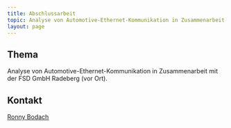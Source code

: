 ```yaml
---
title: Abschlussarbeit
topic: Analyse von Automotive-Ethernet-Kommunikation in Zusammenarbeit mit der FSD GmbH Radeberg (vor Ort)
layout: page
---
```

## Thema
Analyse von Automotive-Ethernet-Kommunikation in Zusammenarbeit mit der FSD GmbH Radeberg (vor Ort).

## Kontakt
<u><a href="{{ '/about/team/ronny-bodach/' | relative_url }}">Ronny Bodach</a></u>